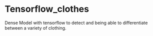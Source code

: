 # Tensorflow_clothes
Dense Model with tensorflow to detect and being able to differentiate between a variety of clothing.
